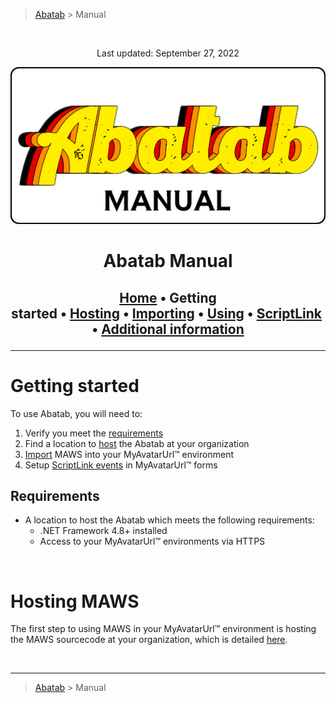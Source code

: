 > [Abatab][AbatabRepoUrl] > Manual

<br>
<div align="center">

  Last updated: September 27, 2022

  ![AbatabManualPng][AbatabManualPng]
  <h1> 
  Abatab Manual
  </h1>

  <h2>

  [Home][ManHome]&nbsp;&bull;&nbsp;Getting started&nbsp;&bull;&nbsp;[Hosting][ManHosting]&nbsp;&bull;&nbsp;[Importing][ManImporting]&nbsp;&bull;&nbsp;[Using][ManUsing]&nbsp;&bull;&nbsp;[ScriptLink][ManScriptLink]&nbsp;&bull;&nbsp;[Additional information][ManAdditionalInfo]

  </h2>
  </div>

***

# Getting started

To use Abatab, you will need to:
1. Verify you meet the [requirements](#requirements)
2. Find a location to [host][ManHosting] the Abatab at your organization
3. [Import][ManImporting] MAWS into your MyAvatarUrl™ environment
4. Setup [ScriptLink events][ManScriptLink] in MyAvatarUrl™ forms

## Requirements
* A location to host the Abatab which meets the following requirements:
  * .NET Framework 4.8+ installed
  * Access to your MyAvatarUrl™ environments via HTTPS

<br>

# Hosting MAWS
The first step to using MAWS in your MyAvatarUrl™ environment is hosting the MAWS sourcecode at your organization, which is detailed [here][ManHosting].

<br>

***

> [Abatab][AbatabRepoUrl] > Manual

<!-- REFERENCE LINKS -->
[AbatabRepoUrl]: https://github.com/spectrum-health-systems/Abatab
[AbatabManualPng]: ../man/res/img/AbatabManual.png
[MyAvatarUrl]: https://www.ntst.com/Solutions-and-Services/Offerings/MyAvatarUrl
[ManHome]: ManHome.md
[ManGettingStarted]: ManGettingStarted.md
[ManHosting]: ManHosting.md
[ManImporting]: ManImporting.md
[ManUsing]: ManUsing.md
[ManScriptLink]: ManScriptLink.md
[ManAdditionalInfo]: ManAdditionalInfo.md
